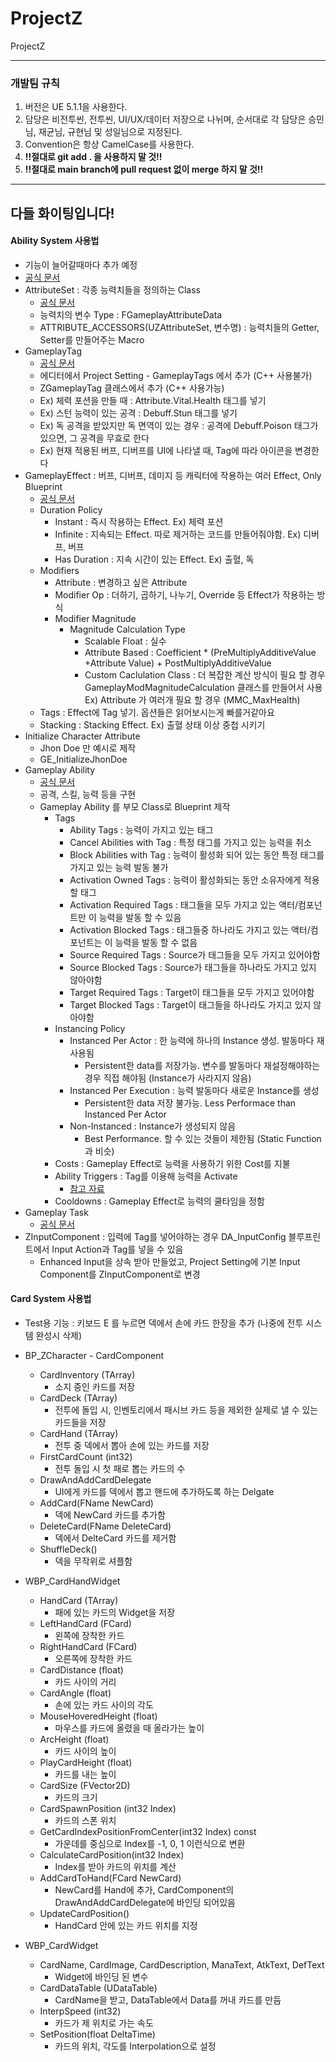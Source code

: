 # ProjectZ
ProjectZ

---
### 개발팀 규칙

1. 버전은 UE 5.1.1을 사용한다.
2. 담당은 비전투씬, 전투씬, UI/UX/데이터 저장으로 나뉘며, 순서대로 각 담당은 승민님, 재균님, 규현님 및 성일님으로 지정된다.
3. Convention은 항상 CamelCase를 사용한다.
4. **!!절대로 git add . 을 사용하지 말 것!!**
5. **!!절대로 main branch에 pull request 없이 merge 하지 말 것!!**
---
다들 화이팅입니다!
---
#### Ability System 사용법
- 기능이 늘어갈때마다 추가 예정
- [공식 문서](https://docs.unrealengine.com/5.0/ko/gameplay-ability-system-for-unreal-engine/)
- AttributeSet : 각종 능력치들을 정의하는 Class
	- [공식 문서](https://docs.unrealengine.com/5.2/ko/gameplay-attributes-and-attribute-sets-for-the-gameplay-ability-system-in-unreal-engine/)
	- 능력치의 변수 Type : FGameplayAttributeData
	- ATTRIBUTE_ACCESSORS(UZAttributeSet, 변수명) : 능력치들의 Getter, Setter를 만들어주는 Macro
- GameplayTag
	- [공식 문서](https://docs.unrealengine.com/4.27/ko/ProgrammingAndScripting/Tags/)
	- 에디터에서 Project Setting - GameplayTags 에서 추가 (C++ 사용불가)
	- ZGameplayTag 클래스에서 추가 (C++ 사용가능)
	- Ex) 체력 포션을 만들 때 : Attribute.Vital.Health 태그를 넣기
	- Ex) 스턴 능력이 있는 공격 : Debuff.Stun 태그를 넣기
	- Ex) 독 공격을 받았지만 독 면역이 있는 경우 : 공격에 Debuff.Poison 태그가 있으면, 그 공격을 무효로 한다
	- Ex) 현재 적용된 버프, 디버프를 UI에 나타낼 때, Tag에 따라 아이콘을 변경한다
- GameplayEffect : 버프, 디버프, 데미지 등 캐릭터에 작용하는 여러 Effect, Only Blueprint
	- [공식 문서](https://docs.unrealengine.com/5.2/ko/gameplay-attributes-and-gameplay-effects-for-the-gameplay-ability-system-in-unreal-engine/)
	- Duration Policy
		- Instant : 즉시 작용하는 Effect. Ex) 체력 포션
		- Infinite : 지속되는 Effect. 따로 제거하는 코드를 만들어줘야함. Ex) 디버프, 버프
		- Has Duration : 지속 시간이 있는 Effect. Ex) 출혈, 독
	- Modifiers
		- Attribute : 변경하고 싶은 Attribute
		- Modifier Op : 더하기, 곱하기, 나누기, Override 등 Effect가 작용하는 방식
		- Modifier Magnitude
			- Magnitude Calculation Type
				- Scalable Float : 실수
				- Attribute Based : Coefficient * (PreMultiplyAdditiveValue +Attribute Value) + PostMultiplyAdditiveValue
				- Custom Caclulation Class : 더 복잡한 계산 방식이 필요 할 경우 GameplayModMagnitudeCalculation 클래스를 만들어서 사용 Ex) Attribute 가 여러개 필요 할 경우 (MMC_MaxHealth)
	- Tags : Effect에 Tag 넣기. 옵션들은 읽어보시는게 빠를거같아요
	- Stacking : Stacking Effect. Ex) 출혈 상태 이상 중첩 시키기
- Initialize Character Attribute
	- Jhon Doe 만 예시로 제작
	- GE_InitializeJhonDoe
- Gameplay Ability
	- [공식 문서](https://docs.unrealengine.com/5.0/ko/using-gameplay-abilities-in-unreal-engine/)
	- 공격, 스킬, 능력 등을 구현
	- Gameplay Ability 를 부모 Class로 Blueprint 제작
		- Tags
			- Ability Tags : 능력이 가지고 있는 태그
			- Cancel Abilities with Tag : 특정 태그를 가지고 있는 능력을 취소
			- Block Abilities with Tag : 능력이 활성화 되어 있는 동안 특정 태그를 가지고 있는 능력 발동 불가
			- Activation Owned Tags : 능력이 활성화되는 동안 소유자에게 적용할 태그
			- Activation Required Tags : 태그들을 모두 가지고 있는 액터/컴포넌트만 이 능력을 발동 할 수 있음
			- Activation Blocked Tags : 태그들중 하나라도 가지고 있는 액터/컴포넌트는 이 능력을 발동 할 수 없음
			- Source Required Tags : Source가 태그들을 모두 가지고 있어야함
			- Source Blocked Tags : Source가 태그들을 하나라도 가지고 있지 않아야함
			- Target Required Tags : Target이 태그들을 모두 가지고 있어야함
			- Target Blocked Tags : Target이 태그들을 하나라도 가지고 있지 않아야함
		- Instancing Policy
			- Instanced Per Actor : 한 능력에 하나의 Instance 생성. 발동마다 재사용됨
				- Persistent한 data를 저장가능. 변수를 발동마다 재설정해야하는 경우 직접 해야됨 (Instance가 사라지지 않음)
			- Instanced Per Execution : 능력 발동마다 새로운 Instance를 생성
				- Persistent한 data 저장 불가능. Less Performace than Instanced Per Actor
			- Non-Instanced : Instance가 생성되지 않음
				- Best Performance. 할 수 있는 것들이 제한됨 (Static Function과 비슷)
		- Costs : Gameplay Effect로 능력을 사용하기 위한 Cost를 지불
		- Ability Triggers : Tag를 이용해 능력을 Activate
			- [참고 자료](https://onecoke.tistory.com/entry/Unreal-AbilityTriggers-in-GameplayAbility)
		- Cooldowns : Gameplay Effect로 능력의 쿨타임을 정함
- Gameplay Task
	- [공식 문서](https://docs.unrealengine.com/5.2/ko/gameplay-ability-tasks-in-unreal-engine/)
- ZInputComponent : 입력에 Tag를 넣어야하는 경우 DA_InputConfig 블루프린트에서 Input Action과 Tag를 넣을 수 있음
	- Enhanced Input을 상속 받아 만들었고, Project Setting에 기본 Input Component를 ZInputComponent로 변경

#### Card System 사용법
- Test용 기능 : 키보드 E 를 누르면 덱에서 손에 카드 한장을 추가 (나중에 전투 시스템 완성시 삭제)
- BP_ZCharacter - CardComponent
	- CardInventory (TArray)
		- 소지 중인 카드를 저장 
	- CardDeck (TArray)
		- 전투에 돌입 시, 인벤토리에서 패시브 카드 등을 제외한 실제로 낼 수 있는 카드들을 저장 
	- CardHand (TArray)
		- 전투 중 덱에서 뽑아 손에 있는 카드를 저장
	- FirstCardCount (int32)
		- 전투 돌입 시 첫 패로 뽑는 카드의 수
	- DrawAndAddCardDelegate 
		- UI에게 카드를 덱에서 뽑고 핸드에 추가하도록 하는 Delgate
	- AddCard(FName NewCard) 
		- 덱에 NewCard 카드를 추가함
	- DeleteCard(FName DeleteCard) 
		- 덱에서 DelteCard 카드를 제거함
	- ShuffleDeck()
		- 덱을 무작위로 셔플함

- WBP_CardHandWidget
	- HandCard (TArray)
		- 패에 있는 카드의 Widget을 저장 
	- LeftHandCard (FCard)
		- 왼쪽에 장착한 카드 
	- RightHandCard (FCard)
		- 오른쪽에 장착한 카드 
	- CardDistance (float)
		- 카드 사이의 거리 
	- CardAngle (float)
		- 손에 있는 카드 사이의 각도 
	- MouseHoveredHeight (float)
		- 마우스를 카드에 올렸을 때 올라가는 높이 
	- ArcHeight (float)
		- 카드 사이의 높이 
	- PlayCardHeight (float)
		- 카드를 내는 높이 
	- CardSize (FVector2D)
		- 카드의 크기 
	- CardSpawnPosition (int32 Index)
		- 카드의 스폰 위치
	- GetCardIndexPositionFromCenter(int32 Index) const
		- 가운데를 중심으로 Index를 -1, 0, 1 이런식으로 변환
	- CalculateCardPosition(int32 Index) 
		- Index를 받아 카드의 위치를 계산
	- AddCardToHand(FCard NewCard)
		- NewCard를 Hand에 추가, CardComponent의 DrawAndAddCardDelegate에 바인딩 되어있음
	- UpdateCardPosition()
		- HandCard 안에 있는 카드 위치를 지정

- WBP_CardWidget
	- CardName, CardImage, CardDescription, ManaText, AtkText, DefText
		- Widget에 바인딩 된 변수
	- CardDataTable (UDataTable)
		- CardName을 받고, DataTable에서 Data를 꺼내 카드를 만듬
	- InterpSpeed (int32)
		- 카드가 제 위치로 가는 속도
	- SetPosition(float DeltaTime)
		- 카드의 위치, 각도를 Interpolation으로 설정

